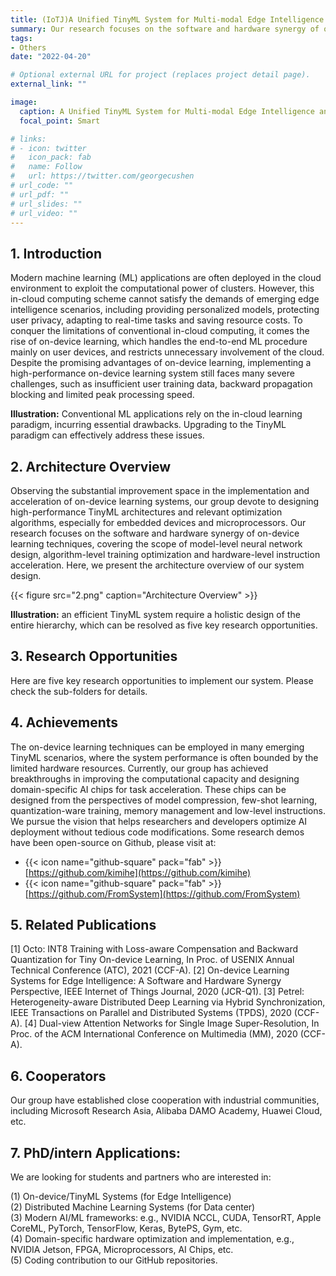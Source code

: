 ```yaml
---
title: (IoTJ)A Unified TinyML System for Multi-modal Edge Intelligence and Real-time Visual Perception.
summary: Our research focuses on the software and hardware synergy of on-device learning techniques, covering the scope of model-level neural network design, algorithm-level training optimization and hardware-level arithmetic acceleration.
tags:
- Others
date: "2022-04-20"

# Optional external URL for project (replaces project detail page).
external_link: ""

image:
  caption: A Unified TinyML System for Multi-modal Edge Intelligence and Real-time Visual Perception
  focal_point: Smart

# links:
# - icon: twitter
#   icon_pack: fab
#   name: Follow
#   url: https://twitter.com/georgecushen
# url_code: ""
# url_pdf: ""
# url_slides: ""
# url_video: ""
---
```


## 1. Introduction

Modern machine learning (ML) applications are often deployed in the cloud environment to exploit the computational power of clusters. However, this in-cloud computing scheme cannot satisfy the demands of emerging edge intelligence scenarios, including providing personalized models, protecting user privacy, adapting to real-time tasks and saving resource costs. To conquer the limitations of conventional in-cloud computing, it comes the rise of on-device learning, which handles the end-to-end ML procedure mainly on user devices, and restricts unnecessary involvement of the cloud. Despite the promising advantages of on-device learning, implementing a high-performance on-device learning system still faces many severe challenges, such as insufficient user training data, backward propagation blocking and limited peak processing speed.

**Illustration:** Conventional ML applications rely on the in-cloud learning paradigm, incurring essential drawbacks. Upgrading to the TinyML paradigm can effectively address these issues.




## 2. Architecture Overview
Observing the substantial improvement space in the implementation and acceleration of on-device learning systems, our group devote to designing high-performance TinyML architectures and relevant optimization algorithms, especially for embedded devices and microprocessors. Our research focuses on the software and hardware synergy of on-device learning techniques, covering the scope of model-level neural network design, algorithm-level training optimization and hardware-level instruction acceleration. Here, we present the architecture overview of our system design. 

{{< figure src="2.png" caption="Architecture Overview" >}}

**Illustration:** an efficient TinyML system require a holistic design of the entire hierarchy, which can be resolved as five key research opportunities.

##	3. Research Opportunities
Here are five key research opportunities to implement our system. Please check the sub-folders for details.


## 4. Achievements
The on-device learning techniques can be employed in many emerging TinyML scenarios, where the system performance is often bounded by the limited hardware resources. Currently, our group has achieved breakthroughs in improving the computational capacity and designing domain-specific AI chips for task acceleration. These chips can be designed from the perspectives of model compression, few-shot learning, quantization-ware training, memory management and low-level instructions. We pursue the vision that helps researchers and developers optimize AI deployment without tedious code modifications. Some research demos have been open-source on Github, please visit at:
- {{< icon name="github-square" pack="fab" >}}[https://github.com/kimihe](https://github.com/kimihe)
- {{< icon name="github-square" pack="fab" >}}[https://github.com/FromSystem](https://github.com/FromSystem)


## 5. Related Publications
[1] Octo: INT8 Training with Loss-aware Compensation and Backward Quantization for Tiny On-device Learning, In Proc. of USENIX Annual Technical Conference (ATC), 2021 (CCF-A).
[2] On-device Learning Systems for Edge Intelligence: A Software and Hardware Synergy Perspective, IEEE Internet of Things Journal, 2020 (JCR-Q1).
[3] Petrel: Heterogeneity-aware Distributed Deep Learning via Hybrid Synchronization, IEEE Transactions on Parallel and Distributed Systems (TPDS), 2020 (CCF-A).
[4] Dual-view Attention Networks for Single Image Super-Resolution, In Proc. of the ACM International Conference on Multimedia (MM), 2020 (CCF-A).

## 6.	Cooperators
Our group have established close cooperation with industrial communities, including Microsoft Research Asia, Alibaba DAMO Academy, Huawei Cloud, etc.

## 7.	PhD/intern Applications:
We are looking for students and partners who are interested in:

(1) On-device/TinyML Systems (for Edge Intelligence)  
(2) Distributed Machine Learning Systems (for Data center)  
(3) Modern AI/ML frameworks: e.g., NVIDIA NCCL, CUDA, TensorRT, Apple CoreML, PyTorch, TensorFlow, Keras, BytePS, Gym, etc.  
(4) Domain-specific hardware optimization and implementation, e.g., NVIDIA Jetson, FPGA, Microprocessors, AI Chips, etc.  
(5) Coding contribution to our GitHub repositories.